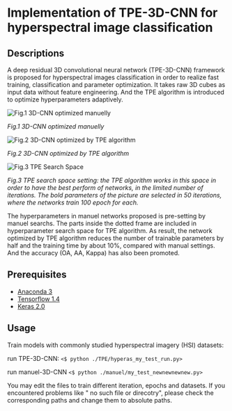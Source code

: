 # Implementation of TPE-3D-CNN for hyperspectral image classification

## Descriptions

A deep residual 3D convolutional neural network (TPE-3D-CNN) framework is proposed for hyperspectral images classification in order to realize fast training, classification and parameter optimization. It takes raw 3D cubes as input data without feature engineering. And the TPE algorithm is introduced to optimize hyperparameters adaptively.

![Fig.1 3D-CNN optimized manuelly](https://github.com/aticejiang/TPE_3D_CNN/raw/master/figure/figure3.png)

*Fig.1 3D-CNN optimized manuelly*

![Fig.2 3D-CNN optimized by TPE algorithm](https://github.com/aticejiang/TPE_3D_CNN/raw/master/figure/figure5.png)

*Fig.2 3D-CNN optimized by TPE algorithm*

![Fig.3 TPE Search Space](https://github.com/aticejiang/TPE_3D_CNN/raw/master/figure/TPE_Searchspace.png)

*Fig.3 TPE search space setting: the TPE algorithm works in this space in order to have the best perform of networks, in the limited number of iterations. The bold parameters of the picture are selected in 50 iterations, where the networks train 100 epoch for each.*


The hyperparameters in manuel networks proposed is pre-setting by manuel searchs. The parts inside the dotted frame are included in hyperparameter search space for TPE algorithm. As result, the network optimized by TPE algorithm reduces the number of trainable parameters by half and the training time by about 10%, compared with manual settings. And the accuracy (OA, AA, Kappa) has also been promoted.

## Prerequisites
* [Anaconda 3](https://www.anaconda.com/distribution/)
* [Tensorflow 1.4](https://pypi.org/project/tensorflow-gpu/1.4.0/)
* [Keras 2.0](https://pypi.org/project/Keras/)

## Usage
Train models with commonly studied hyperspectral imagery (HSI) datasets:

run TPE-3D-CNN: 
`<$ python ./TPE/hyperas_my_test_run.py>` 

run manuel-3D-CNN
`<$ python ./manuel/my_test_newnewnewnew.py>` 

You may edit the files to train different iteration, epochs and datasets. If you encountered problems like " no such file or direcotry", please check the corresponding paths and change them to absolute paths.

